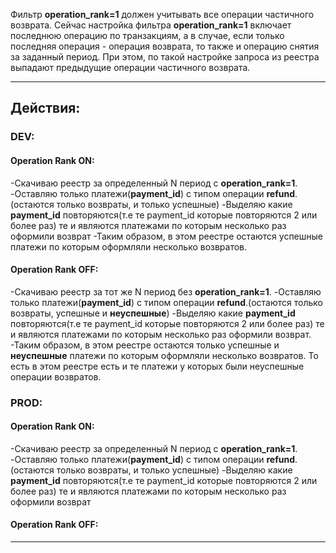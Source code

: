 Фильтр **operation_rank=1** должен учитывать все операции частичного возврата. Сейчас настройка фильтра **operation_rank=1** включает последнюю операцию по транзакциям, а в случае, если только последняя операция - операция возврата, то также и операцию снятия за заданный период. 
При этом, по такой настройке запроса из реестра выпадают предыдущие операции частичного возврата.

---
## Действия:
### DEV:
#### Operation Rank ON:
-Скачиваю реестр за определенный N период с **operation_rank=1**. 
-Оставляю только  платежи(**payment_id**) с типом операции **refund**.(остаются только возвраты, и только успешные)
-Выделяю какие **payment_id** повторяются(т.е те payment_id которые повторяются 2 или более раз) те и являются платежами по которым несколько раз оформили возврат
-Таким образом, в этом реестре остаются успешные платежи по которым оформляли несколько возвратов.

#### Operation Rank OFF:
-Скачиваю реестр за тот же N период без **operation_rank=1**. 
-Оставляю только  платежи(**payment_id**) с типом операции **refund**.(остаются только возвраты, успешные и **неуспешные**)
-Выделяю какие **payment_id** повторяются(т.е те payment_id которые повторяются 2 или более раз) те и являются платежами по которым несколько раз оформили возврат. 
-Таким образом, в этом реестре остаются только успешные и **неуспешные** платежи по которым оформляли несколько возвратов. То есть в этом реестре есть и те платежи у которых были неуспешные операции возвратов.

### PROD:
#### Operation Rank ON:
-Скачиваю реестр за определенный N период с **operation_rank=1**. 
-Оставляю только  платежи(**payment_id**) с типом операции **refund**.(остаются только возвраты, и только успешные)
-Выделяю какие **payment_id** повторяются(т.е те payment_id которые повторяются 2 или более раз) те и являются платежами по которым несколько раз оформили возврат

#### Operation Rank OFF:


---

